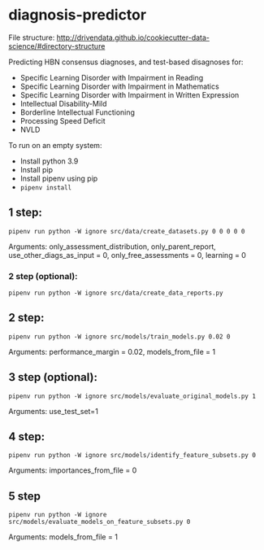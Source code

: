 # diagnosis-predictor

File structure: http://drivendata.github.io/cookiecutter-data-science/#directory-structure 

Predicting HBN consensus diagnoses, and test-based disagnoses for:
- Specific Learning Disorder with Impairment in Reading
- Specific Learning Disorder with Impairment in Mathematics
- Specific Learning Disorder with Impairment in Written Expression
- Intellectual Disability-Mild
- Borderline Intellectual Functioning
- Processing Speed Deficit 
- NVLD

To run on an empty system:

- Install python 3.9
- Install pip
- Install pipenv using pip
- `pipenv install`

## 1 step:

`pipenv run python -W ignore src/data/create_datasets.py 0 0 0 0 0`

Arguments: only_assessment_distribution, only_parent_report, use_other_diags_as_input = 0, only_free_assessments = 0, learning = 0

### 2 step (optional):

`pipenv run python -W ignore src/data/create_data_reports.py`

## 2 step:

`pipenv run python -W ignore src/models/train_models.py 0.02 0`

Arguments: performance_margin = 0.02, models_from_file = 1

## 3 step (optional):

`pipenv run python -W ignore src/models/evaluate_original_models.py 1`

Arguments: use_test_set=1

## 4 step:

`pipenv run python -W ignore src/models/identify_feature_subsets.py 0`

Arguments: importances_from_file = 0

## 5 step

`pipenv run python -W ignore src/models/evaluate_models_on_feature_subsets.py 0`

Arguments: models_from_file = 1

